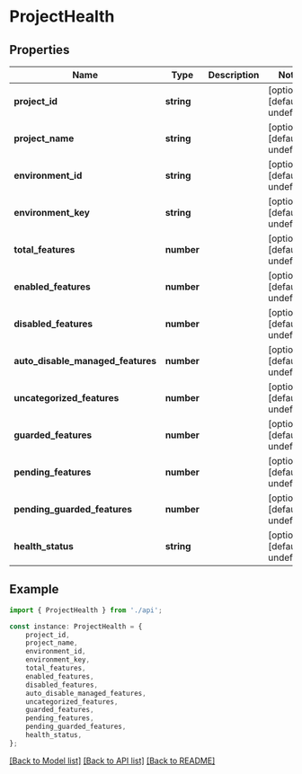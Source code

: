 # ProjectHealth


## Properties

Name | Type | Description | Notes
------------ | ------------- | ------------- | -------------
**project_id** | **string** |  | [optional] [default to undefined]
**project_name** | **string** |  | [optional] [default to undefined]
**environment_id** | **string** |  | [optional] [default to undefined]
**environment_key** | **string** |  | [optional] [default to undefined]
**total_features** | **number** |  | [optional] [default to undefined]
**enabled_features** | **number** |  | [optional] [default to undefined]
**disabled_features** | **number** |  | [optional] [default to undefined]
**auto_disable_managed_features** | **number** |  | [optional] [default to undefined]
**uncategorized_features** | **number** |  | [optional] [default to undefined]
**guarded_features** | **number** |  | [optional] [default to undefined]
**pending_features** | **number** |  | [optional] [default to undefined]
**pending_guarded_features** | **number** |  | [optional] [default to undefined]
**health_status** | **string** |  | [optional] [default to undefined]

## Example

```typescript
import { ProjectHealth } from './api';

const instance: ProjectHealth = {
    project_id,
    project_name,
    environment_id,
    environment_key,
    total_features,
    enabled_features,
    disabled_features,
    auto_disable_managed_features,
    uncategorized_features,
    guarded_features,
    pending_features,
    pending_guarded_features,
    health_status,
};
```

[[Back to Model list]](../README.md#documentation-for-models) [[Back to API list]](../README.md#documentation-for-api-endpoints) [[Back to README]](../README.md)
